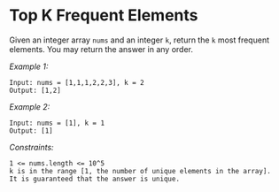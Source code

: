 # Top K Frequent Elements

Given an integer array `nums` and an integer `k`, return the `k` most frequent elements. You may return the answer in any order.

*Example 1:*

    Input: nums = [1,1,1,2,2,3], k = 2
    Output: [1,2]

*Example 2:*

    Input: nums = [1], k = 1
    Output: [1]

*Constraints:*

    1 <= nums.length <= 10^5
    k is in the range [1, the number of unique elements in the array].
    It is guaranteed that the answer is unique.
